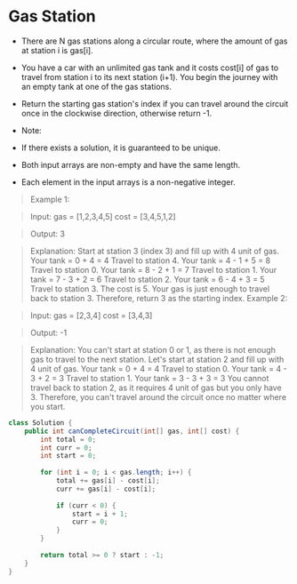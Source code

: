 # Gas Station

- There are N gas stations along a circular route, where the amount of gas at station i is gas[i].

- You have a car with an unlimited gas tank and it costs cost[i] of gas to travel from station i to its next station (i+1). You begin the journey with an empty tank at one of the gas stations.

- Return the starting gas station's index if you can travel around the circuit once in the clockwise direction, otherwise return -1.

- Note:

- If there exists a solution, it is guaranteed to be unique.
- Both input arrays are non-empty and have the same length.
- Each element in the input arrays is a non-negative integer.

> Example 1:

> Input: 
> gas  = [1,2,3,4,5]
> cost = [3,4,5,1,2]

> Output: 3

> Explanation:
> Start at station 3 (index 3) and fill up with 4 unit of gas. Your tank = 0 + 4 = 4
> Travel to station 4. Your tank = 4 - 1 + 5 = 8
> Travel to station 0. Your tank = 8 - 2 + 1 = 7
> Travel to station 1. Your tank = 7 - 3 + 2 = 6
> Travel to station 2. Your tank = 6 - 4 + 3 = 5
> Travel to station 3. The cost is 5. Your gas is just enough to travel back to station 3.
> Therefore, return 3 as the starting index.
> Example 2:

> Input: 
> gas  = [2,3,4]
> cost = [3,4,3]

> Output: -1

> Explanation:
> You can't start at station 0 or 1, as there is not enough gas to travel to the next station.
> Let's start at station 2 and fill up with 4 unit of gas. Your tank = 0 + 4 = 4
> Travel to station 0. Your tank = 4 - 3 + 2 = 3
> Travel to station 1. Your tank = 3 - 3 + 3 = 3
> You cannot travel back to station 2, as it requires 4 unit of gas but you only have 3.
> Therefore, you can't travel around the circuit once no matter where you start.

```java
class Solution {
    public int canCompleteCircuit(int[] gas, int[] cost) {
        int total = 0;
        int curr = 0;
        int start = 0;
        
        for (int i = 0; i < gas.length; i++) {
            total += gas[i] - cost[i];
            curr += gas[i] - cost[i];
            
            if (curr < 0) {
                start = i + 1;
                curr = 0;
            }
        }
        
        return total >= 0 ? start : -1;
    }
}
```
